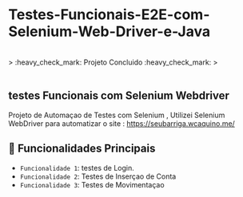 # Testes-Funcionais-E2E-com-Selenium-Web-Driver-e-Java

<br>
> :heavy_check_mark: Projeto Concluido :heavy_check_mark:
> <br><br>

##  testes Funcionais com Selenium Webdriver

Projeto de Automaçao de Testes com Selenium , Utilizei  Selenium WebDriver para automatizar o site : https://seubarriga.wcaquino.me/

## :large_blue_diamond: Funcionalidades Principais

- `Funcionalidade 1`: testes de Login.
- `Funcionalidade 2`: Testes de Inserçao de Conta
- `Funcionalidade 3`: Testes de Movimentaçao

<br><br><br>










